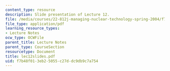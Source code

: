 ```yaml
---
content_type: resource
description: Slide presentation of Lecture 12.
file: /media/courses/22-812j-managing-nuclear-technology-spring-2004/f7b48f013eb25055c27ddc9db9c7a754_lec12slides.pdf
file_type: application/pdf
learning_resource_types:
- Lecture Notes
ocw_type: OCWFile
parent_title: Lecture Notes
parent_type: CourseSection
resourcetype: Document
title: lec12slides.pdf
uid: f7b48f01-3eb2-5055-c27d-dc9db9c7a754
---
```


